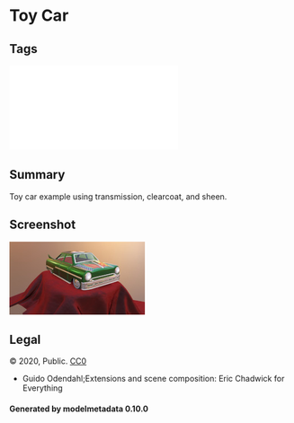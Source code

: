 # Toy Car

## Tags

![sharable](./README-sharable.md)

## Summary

Toy car example using transmission, clearcoat, and sheen.

## Screenshot

![screenshot](screenshot/screenshot.jpg)

## Legal

&copy; 2020, Public. [CC0](https://creativecommons.org/publicdomain/zero/1.0/legalcode)

 - Guido Odendahl;Extensions and scene composition: Eric Chadwick for Everything

#### Generated by modelmetadata 0.10.0